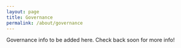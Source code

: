 ```yaml
---
layout: page
title: Governance
permalink: /about/governance
---
```

Governance info to be added here. Check back soon for more info!
